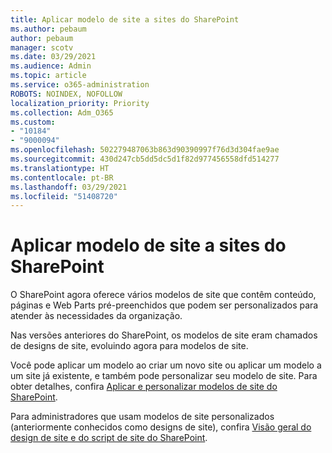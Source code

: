 ```yaml
---
title: Aplicar modelo de site a sites do SharePoint
ms.author: pebaum
author: pebaum
manager: scotv
ms.date: 03/29/2021
ms.audience: Admin
ms.topic: article
ms.service: o365-administration
ROBOTS: NOINDEX, NOFOLLOW
localization_priority: Priority
ms.collection: Adm_O365
ms.custom:
- "10184"
- "9000094"
ms.openlocfilehash: 502279487063b863d90390997f76d3d304fae9ae
ms.sourcegitcommit: 430d247cb5dd5dc5d1f82d977456558dfd514277
ms.translationtype: HT
ms.contentlocale: pt-BR
ms.lasthandoff: 03/29/2021
ms.locfileid: "51408720"
---
```

# <a name="apply-site-template-to-sharepoint-sites"></a>Aplicar modelo de site a sites do SharePoint

O SharePoint agora oferece vários modelos de site que contêm conteúdo, páginas e Web Parts pré-preenchidos que podem ser personalizados para atender às necessidades da organização. 

Nas versões anteriores do SharePoint, os modelos de site eram chamados de designs de site, evoluindo agora para modelos de site. 

Você pode aplicar um modelo ao criar um novo site ou aplicar um modelo a um site já existente, e também pode personalizar seu modelo de site. Para obter detalhes, confira [Aplicar e personalizar modelos de site do SharePoint](https://support.microsoft.com/office/39382463-0e45-4d1b-be27-0e96aeec8398).

Para administradores que usam modelos de site personalizados (anteriormente conhecidos como designs de site), confira [Visão geral do design de site e do script de site do SharePoint](https://docs.microsoft.com/sharepoint/dev/declarative-customization/site-design-overview).
